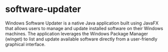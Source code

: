 # software-updater
Windows Software Updater is a native Java application built using JavaFX that allows users to manage and update installed software on their Windows machines. The application leverages the Windows Package Manager (winget) to list and update available software directly from a user-friendly graphical interface.
